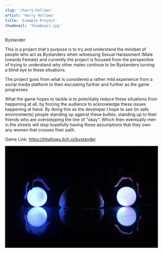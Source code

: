 ```yaml
---
slug: '/harry-hallows'
artist: 'Harry Hallows'
title: 'Example Project'
thumbnail: 'thumbnail.jpg'
---
```


Bystander 

This is a project that's purpose is to try and understand the mindset of people who act as Bystanders when witnessing Sexual Harassment (Male towards Female) and currently the project is focused from the perspective of trying to understand why other males continue to be Bystanders turning a blind eye to these situations.

The project goes from what is considered a rather mild experience from a social media platform to then esculating further and further as the game progresses. 

What the game hopes to tackle is to potentially reduce these situations from happening at all, by forcing the audience to acknowledge these issues happening at hand. By doing this as the developer I hope to see (in safe environments) people standing up against these bullies, standing up to their friends who are overstepping the line of "okay". Which then eventually men in the streets will stop hopefully having these assumptions that they own any women that crosses their path.


Game Link: https://hhallows.itch.io/bystander



![Bystander Screenshot](image.png)

